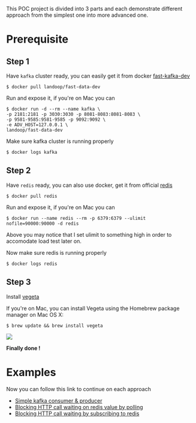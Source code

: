 This POC project is divided into 3 parts and each demonstrate different approach from the simplest one into more advanced one.

# Prerequisite

## Step 1
Have `kafka` cluster ready, you can easily get it from docker [fast-kafka-dev](https://hub.docker.com/r/landoop/fast-data-dev/)

```shell
$ docker pull landoop/fast-data-dev
```

Run and expose it, if you're on Mac you can

```shell
$ docker run -d --rm --name kafka \
-p 2181:2181 -p 3030:3030 -p 8081-8083:8081-8083 \
-p 9581-9585:9581-9585 -p 9092:9092 \
-e ADV_HOST=127.0.0.1 \
landoop/fast-data-dev
```

Make sure kafka cluster is running properly

```shell
$ docker logs kafka
```

## Step 2

Have `redis` ready, you can also use docker, get it from official [redis](https://hub.docker.com/r/library/redis/)

```shell
$ docker pull redis
```

Run and expose it, if you're on Mac you can

```shell
$ docker run --name redis --rm -p 6379:6379 --ulimit nofile=90000:90000 -d redis
```

Above you may notice that I set ulimit to something high in order to accomodate load test later on.

Now make sure redis is running properly

```shell
$ docker logs redis
```

## Step 3

Install [vegeta](https://github.com/tsenart/vegeta)

If you're on Mac, you can install Vegeta using the Homebrew package manager on Mac OS X:

```shell
$ brew update && brew install vegeta
```

![](https://media.giphy.com/media/26FxCOdhlvEQXbeH6/giphy.gif)

**Finally done !**

# Examples

Now you can follow this link to continue on each approach

* [Simple kafka consumer & producer](simple_produce_consume/)
* [Blocking HTTP call waiting on redis value by polling](redis_as_integration_point/README.md)
* [Blocking HTTP call waiting by subscribing to redis](sredis_pubsub_as_integration_point/README.md)